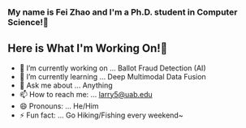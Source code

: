 ###  My name is Fei Zhao and I'm a Ph.D. student in Computer Science!👋

##  Here is What I'm Working On!👋

- 🔭 I’m currently working on ... Ballot Fraud Detection (AI)
- 🌱 I’m currently learning ... Deep Multimodal Data Fusion
- 💬 Ask me about ... Anything
- 📫 How to reach me: ... larry5@uab.edu
- 😄 Pronouns: ... He/Him
- ⚡ Fun fact: ... Go Hiking/Fishing every weekend~
